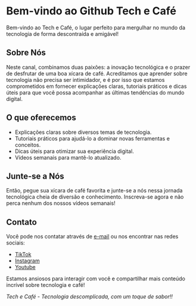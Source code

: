 # Bem-vindo ao Github Tech e Café

Bem-vindo ao Tech e Café, o lugar perfeito para mergulhar no mundo da tecnologia de forma descontraída e amigável! 

## Sobre Nós

Neste canal, combinamos duas paixões: a inovação tecnológica e o prazer de desfrutar de uma boa xícara de café. Acreditamos que aprender sobre tecnologia não precisa ser intimidador, e é por isso que estamos comprometidos em fornecer explicações claras, tutoriais práticos e dicas úteis para que você possa acompanhar as últimas tendências do mundo digital. 

## O que oferecemos

- Explicações claras sobre diversos temas de tecnologia.
- Tutoriais práticos para ajudá-lo a dominar novas ferramentas e conceitos.
- Dicas úteis para otimizar sua experiência digital.
- Vídeos semanais para mantê-lo atualizado.

## Junte-se a Nós

Então, pegue sua xícara de café favorita e junte-se a nós nessa jornada tecnológica cheia de diversão e conhecimento. Inscreva-se agora e não perca nenhum dos nossos vídeos semanais!

## Contato

Você pode nos contatar através de [e-mail](mailto:nicolasnunes.tech@gmail.com) ou nos encontrar nas redes sociais:

- [TikTok](https://www.tiktok.com/@tech_e_cafe)
- [Instagram](https://instagram.com/techecafe)
- [Youtube](https://youtube.com/@techecafe)

Estamos ansiosos para interagir com você e compartilhar mais conteúdo incrível sobre tecnologia e café!

*Tech e Café - Tecnologia descomplicada, com um toque de sabor!!*
